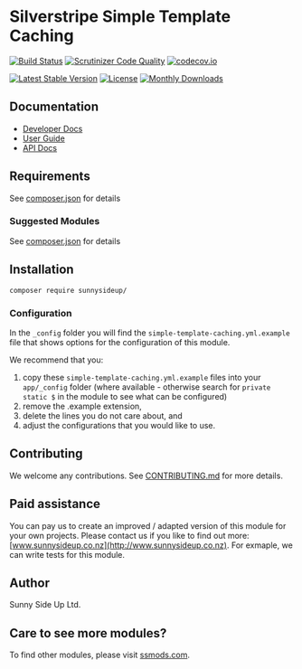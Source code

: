 # Silverstripe Simple Template Caching
[![Build Status](https://travis-ci.org/sunnysideup/silverstripe-simple-template-caching.svg?branch=master)](https://travis-ci.org/sunnysideup/silverstripe-simple-template-caching)
[![Scrutinizer Code Quality](https://scrutinizer-ci.com/g/sunnysideup/silverstripe-simple-template-caching/badges/quality-score.png?b=master)](https://scrutinizer-ci.com/g/sunnysideup/silverstripe-simple-template-caching/?branch=master)
[![codecov.io](https://codecov.io/github/sunnysideup/silverstripe-simple-template-caching/coverage.svg?branch=master)](https://codecov.io/github/sunnysideup/silverstripe-simple-template-caching?branch=master)

[![Latest Stable Version](https://poser.pugx.org/sunnysideup/simple-template-caching/version)](https://packagist.org/packages/sunnysideup/simple-template-caching)
[![License](https://poser.pugx.org/sunnysideup/simple-template-caching/license)](https://packagist.org/packages/sunnysideup/simple-template-caching)
[![Monthly Downloads](https://poser.pugx.org/sunnysideup/simple-template-caching/d/monthly)](https://packagist.org/packages/sunnysideup/simple-template-caching)


## Documentation



 * [Developer Docs](docs/en/INDEX.md)
 * [User Guide](docs/en/userguide.md)
 * [API Docs](http://docs.ssmods.com/sunnysideup/simple-template-caching/classes.xhtml)


## Requirements



See [composer.json](composer.json) for details


### Suggested Modules



See [composer.json](composer.json) for details


## Installation


```
composer require sunnysideup/
```

### Configuration



In the `_config` folder you will find the `simple-template-caching.yml.example`
file that shows options for the configuration of this module.

We recommend that you:

  1. copy these `simple-template-caching.yml.example` files into your
`app/_config` folder (where available - otherwise search for `private static $` in the module to see what can be configured)
  2. remove the .example extension,
  3. delete the lines you do not care about, and
  4. adjust the configurations that you would like to use.


## Contributing



We welcome any contributions. See [CONTRIBUTING.md](CONTRIBUTING.md) for more details.

## Paid assistance



You can pay us to create an improved / adapted version of this module for your own projects.  Please contact us if you like to find out more: [www.sunnysideup.co.nz](http://www.sunnysideup.co.nz).  For exmaple, we can write tests for this module.  

## Author



Sunny Side Up Ltd.


## Care to see more modules?

To find other modules, please visit [ssmods.com](http://ssmods.com/).
